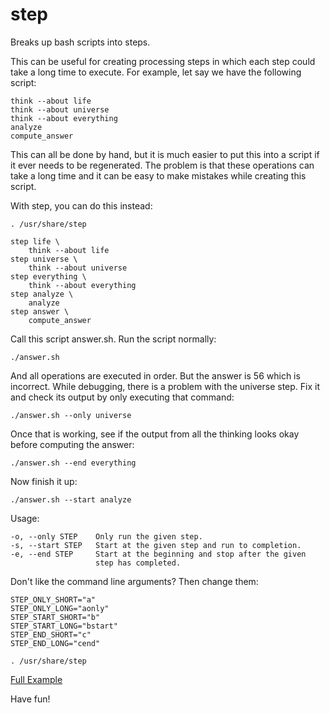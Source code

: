 step
====

Breaks up bash scripts into steps.

This can be useful for creating processing steps in which each step
could take a long time to execute. For example, let say we have the
following script:

    think --about life
    think --about universe
    think --about everything
    analyze
    compute_answer

This can all be done by hand, but it is much easier to put this into a
script if it ever needs to be regenerated. The problem is that these
operations can take a long time and it can be easy to make mistakes while
creating this script. 

With step, you can do this instead:

    . /usr/share/step

    step life \
        think --about life
    step universe \
        think --about universe
    step everything \
        think --about everything
    step analyze \
        analyze
    step answer \
        compute_answer

Call this script answer.sh. Run the script normally:

    ./answer.sh

And all operations are executed in order. But the answer is 56 which
is incorrect. While debugging, there is a problem with the universe
step. Fix it and check its output by only executing that command:

    ./answer.sh --only universe

Once that is working, see if the output from all the thinking looks
okay before computing the answer:

    ./answer.sh --end everything

Now finish it up:

    ./answer.sh --start analyze

Usage:

    -o, --only STEP    Only run the given step.
    -s, --start STEP   Start at the given step and run to completion.
    -e, --end STEP     Start at the beginning and stop after the given
                       step has completed.

Don't like the command line arguments? Then change them:

    STEP_ONLY_SHORT="a"
    STEP_ONLY_LONG="aonly"
    STEP_START_SHORT="b"
    STEP_START_LONG="bstart"
    STEP_END_SHORT="c"
    STEP_END_LONG="cend"

    . /usr/share/step

[Full Example](https://github.com/blackchip-org/bmng-proc/blob/master/EPSG_3995.sh)

Have fun!




